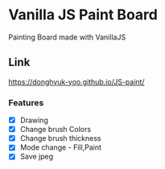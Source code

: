 # Vanilla JS Paint Board

Painting Board made with VanillaJS

## Link
https://donghyuk-yoo.github.io/JS-paint/

### Features

- [x] Drawing
- [x] Change brush Colors
- [x] Change brush thickness
- [x] Mode change - Fill,Paint
- [x] Save jpeg
